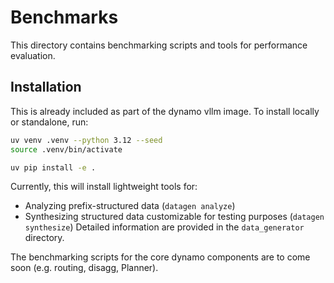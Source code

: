 <!-- # SPDX-FileCopyrightText: Copyright (c) 2025 NVIDIA CORPORATION & AFFILIATES. All rights reserved.
# SPDX-License-Identifier: Apache-2.0
#
# Licensed under the Apache License, Version 2.0 (the "License");
# you may not use this file except in compliance with the License.
# You may obtain a copy of the License at
#
# http://www.apache.org/licenses/LICENSE-2.0
#
# Unless required by applicable law or agreed to in writing, software
# distributed under the License is distributed on an "AS IS" BASIS,
# WITHOUT WARRANTIES OR CONDITIONS OF ANY KIND, either express or implied.
# See the License for the specific language governing permissions and
# limitations under the License. -->

# Benchmarks

This directory contains benchmarking scripts and tools for performance evaluation.

## Installation

This is already included as part of the dynamo vllm image. To install locally or standalone, run:

```bash
uv venv .venv --python 3.12 --seed
source .venv/bin/activate

uv pip install -e .
```

Currently, this will install lightweight tools for:
- Analyzing prefix-structured data (`datagen analyze`)
- Synthesizing structured data customizable for testing purposes (`datagen synthesize`)
Detailed information are provided in the `data_generator` directory.

The benchmarking scripts for the core dynamo components are to come soon (e.g. routing, disagg, Planner).
